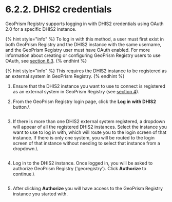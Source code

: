 # 6.2.2. DHIS2 credentials

GeoPrism Registry supports logging in with DHIS2 credentials using OAuth 2.0 for a specific DHIS2 instance.

{% hint style="info" %}
To log in with this method, a user must first exist in both GeoPrism Registry and the DHIS2 instance with the same username, and the GeoPrism Registry user must have OAuth enabled. For more information about creating or configuring GeoPrism Registry users to use OAuth, see [section 6.3](../../../../versions/current/geoprism-registry-tutorial/6.3-user-management.md).
{% endhint %}

{% hint style="info" %}
This requires the DHIS2 instance to be registered as an external system in GeoPrism Registry.
{% endhint %}

1. Ensure that the DHIS2 instance you want to use to connect is registered as an external system in GeoPrism Registry (see [section 4](../../../../versions/current/external-system-integration.md)).
2.  From the GeoPrism Registry login page, click the **Log in with DHIS2** button.\\

    <figure><img src="https://lh5.googleusercontent.com/AXAUGJ48WzTZ1C4hpzBfN4xgiao_gneE9Qn70zqN8lXUy0RgvdO_-xiTmgS8eUyYCBVaAw-vINt74oVwSycNkSaOIBLvk9VxT2ASWZn_TwvruJHl2UhSIyCazbnoi6rTbxCa8L_cyqTtdWyVBM6cxXJvOCkVdzYah_0-7n98Lrzr-2qCz7lBqucR" alt=""><figcaption></figcaption></figure>
3.  If there is more than one DHIS2 external system registered, a dropdown will appear of all the registered DHIS2 instances. Select the instance you want to use to log in with, which will route you to the login screen of that instance. If there is only one system, you will be routed to the login screen of that instance without needing to select that instance from a dropdown.\\

    <figure><img src="https://lh3.googleusercontent.com/_G0cZal4S6oKRWM9VpnneSspLnaWQAzpT8nOqD2hPmuJljYEkaioiSojqd65OXll8XvloLxy9p3AhrhzQXM6Am7Y1GlXn247BWrztT4KrT8Jxlxj74-Cxdh8i-9UUHNLTCFagivBrhjjQV6daOJ0uEw57ccm1_6o6vfCoQMURB6X11PCfuOISLno" alt=""><figcaption></figcaption></figure>
4.  Log in to the DHIS2 instance. Once logged in, you will be asked to authorize GeoPrism Registry ('georegistry'). Click **Authorize** to continue.\\

    <figure><img src="https://lh4.googleusercontent.com/ICTjXYND51ZhyqMA8oSIUnM0yQn7lztBqouGpdDmVCdCHoIEeAt3JEs3UUyWn1HPuqzTMMCH3x4RpFnd3NvlYHMA0xHyEQiCv6uXd_TVg89tF02p275T7BQ2BShsq9QVw-tJ-KTMiCceCTZMrajH4QxmSD7dTZmuASlrKxH31k9CAV5iYt8ZjFMQ" alt=""><figcaption></figcaption></figure>
5. After clicking **Authorize** you will have access to the GeoPrism Registry instance you started with.
